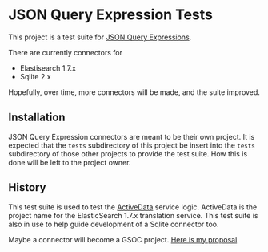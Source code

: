 JSON Query Expression Tests
===========================

This project is a test suite for [JSON Query Expressions](https://github.com/klahnakoski/ActiveData/blob/dev/docs/jx.md).

There are currently connectors for  

* Elastisearch 1.7.x
* Sqlite 2.x

Hopefully, over time, more connectors will be made, and the suite improved. 

Installation
------------

JSON Query Expression connectors are meant to be their own project. It is expected that the `tests` subdirectory of this project be insert into the `tests` subdirectory of those other projects to provide the test suite.  How this is done will be left to the project owner.

History
-------

This test suite is used to test the [ActiveData](https://github.com/klahnakoski/ActiveData) service logic. ActiveData is the project name for the ElasticSearch 1.7.x translation service. This test suite is also in use to help guide development of a Sqlite connector too.  

Maybe a connector will become a GSOC project. [Here is my proposal](docs/GSOC%20Proposal.md)


  
